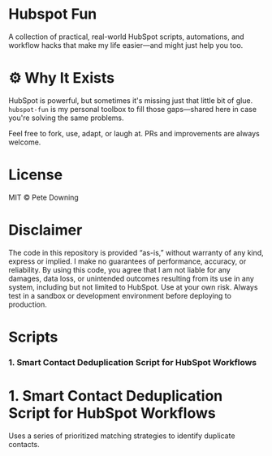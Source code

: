 # Hubspot Fun
A collection of practical, real-world HubSpot scripts, automations, and workflow hacks that make my life easier—and might just help you too.

# ⚙️ Why It Exists
HubSpot is powerful, but sometimes it's missing just that little bit of glue. `hubspot-fun` is my personal toolbox to fill those gaps—shared here in case you're solving the same problems.

Feel free to fork, use, adapt, or laugh at. PRs and improvements are always welcome.

# License
MIT © Pete Downing

# Disclaimer
The code in this repository is provided “as-is,” without warranty of any kind, express or implied. I make no guarantees of performance, accuracy, or reliability. By using this code, you agree that I am not liable for any damages, data loss, or unintended outcomes resulting from its use in any system, including but not limited to HubSpot. Use at your own risk. Always test in a sandbox or development environment before deploying to production.

# Scripts
### 1. Smart Contact Deduplication Script for HubSpot Workflows

# 1. Smart Contact Deduplication Script for HubSpot Workflows
Uses a series of prioritized matching strategies to identify duplicate contacts.
